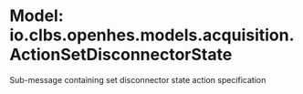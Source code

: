 # Model: io.clbs.openhes.models.acquisition.ActionSetDisconnectorState

Sub-message containing set disconnector state action specification

